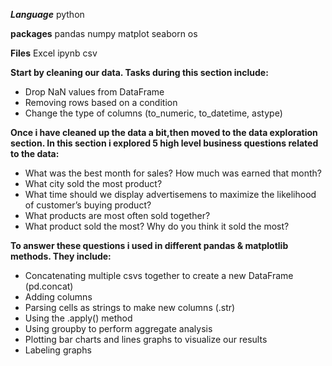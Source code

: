 ***Language***
python

**packages**
pandas
numpy
matplot
seaborn
os


**Files**
Excel
ipynb
csv

**Start by cleaning our data. Tasks during this section include:**

- Drop NaN values from DataFrame
- Removing rows based on a condition
- Change the type of columns (to_numeric, to_datetime, astype)

**Once i have cleaned up the data a bit,then moved to the data exploration section. In this section i explored 5 high level business questions related to the data:**

- What was the best month for sales? How much was earned that month?
- What city sold the most product?
- What time should we display advertisemens to maximize the likelihood of customer’s buying product?
- What products are most often sold together?
- What product sold the most? Why do you think it sold the most?

**To answer these questions i used in different pandas & matplotlib methods. They include:**

- Concatenating multiple csvs together to create a new DataFrame (pd.concat)
- Adding columns
- Parsing cells as strings to make new columns (.str)
- Using the .apply() method
- Using groupby to perform aggregate analysis
- Plotting bar charts and lines graphs to visualize our results
- Labeling graphs
